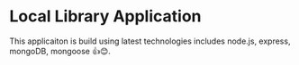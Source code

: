 # Local Library Application

This applicaiton is build using latest technologies includes node.js, express, mongoDB, mongoose 👍😊.
